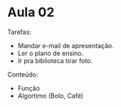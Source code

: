 # Aula 02

Tarefas: 
- Mandar e-mail de apresentação.
- Ler o plano de ensino.
- Ir pra biblioteca tirar foto.

Conteúdo:

- Função
- Algortimo (Bolo, Café)
